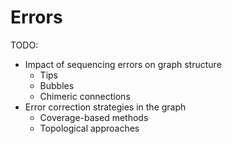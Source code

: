 # Errors

TODO:

-   Impact of sequencing errors on graph structure
    -   Tips
    -   Bubbles
    -   Chimeric connections
-   Error correction strategies in the graph
    -   Coverage-based methods
    -   Topological approaches

<!-- REFERENCES -->
